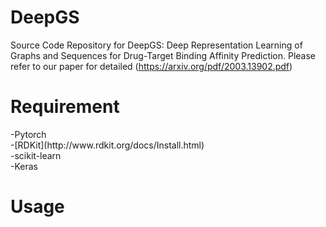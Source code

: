 <h1>DeepGS</h1>

Source Code Repository for DeepGS: Deep Representation Learning of Graphs and Sequences for Drug-Target Binding Affinity Prediction. Please refer to our paper for detailed (https://arxiv.org/pdf/2003.13902.pdf)

<h1>Requirement</h1>
-Pytorch<br>
-[RDKit](http://www.rdkit.org/docs/Install.html)<br>
-scikit-learn<br>
-Keras<br>

<h1>Usage</h1>
